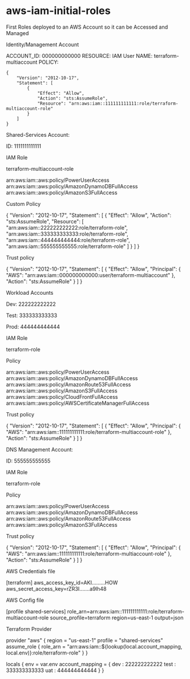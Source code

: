# aws-iam-initial-roles
First Roles deployed to an AWS Account so it can be Accessed and Managed


Identity/Management Account

ACCOUNT_ID: 000000000000
RESOURCE: IAM User
NAME: terraform-multiaccount
POLICY:
```
{
    "Version": "2012-10-17",
    "Statement": [
        {
            "Effect": "Allow",
            "Action": "sts:AssumeRole",
            "Resource": "arn:aws:iam::111111111111:role/terraform-multiaccount-role"
        }
    ]
}
```
Shared-Services Account:

ID: 1111111111111

IAM Role 

terraform-multiaccount-role

arn:aws:iam::aws:policy/PowerUserAccess
arn:aws:iam::aws:policy/AmazonDynamoDBFullAccess
arn:aws:iam::aws:policy/AmazonS3FullAccess

Custom Policy

{
    "Version": "2012-10-17",
    "Statement": [
        {
            "Effect": "Allow",
            "Action": "sts:AssumeRole",
            "Resource": [
                "arn:aws:iam::222222222222:role/terraform-role",
                "arn:aws:iam::333333333333:role/terraform-role",
                "arn:aws:iam::444444444444:role/terraform-role",
                "arn:aws:iam::555555555555:role/terraform-role"
            ]
        }
    ]
}

Trust policy

{
    "Version": "2012-10-17",
    "Statement": [
        {
            "Effect": "Allow",
            "Principal": {
                "AWS": "arn:aws:iam::000000000000:user/terraform-multiaccount"
            },
            "Action": "sts:AssumeRole"
        }
    ]
}

Workload Accounts

Dev: 222222222222

Test: 333333333333

Prod: 444444444444

IAM Role

terraform-role

Policy

arn:aws:iam::aws:policy/PowerUserAccess
arn:aws:iam::aws:policy/AmazonDynamoDBFullAccess
arn:aws:iam::aws:policy/AmazonRoute53FullAccess
arn:aws:iam::aws:policy/AmazonS3FullAccess
arn:aws:iam::aws:policy/CloudFrontFullAccess
arn:aws:iam::aws:policy/AWSCertificateManagerFullAccess

Trust policy

{
    "Version": "2012-10-17",
    "Statement": [
        {
            "Effect": "Allow",
            "Principal": {
                "AWS": "arn:aws:iam::111111111111:role/terraform-multiaccount-role"
            },
            "Action": "sts:AssumeRole"
        }
    ]
}

DNS Management Account:

ID: 555555555555

IAM Role

terraform-role

Policy

arn:aws:iam::aws:policy/PowerUserAccess
arn:aws:iam::aws:policy/AmazonDynamoDBFullAccess
arn:aws:iam::aws:policy/AmazonRoute53FullAccess
arn:aws:iam::aws:policy/AmazonS3FullAccess

Trust policy

{
    "Version": "2012-10-17",
    "Statement": [
        {
            "Effect": "Allow",
            "Principal": {
                "AWS": "arn:aws:iam::111111111111:role/terraform-multiaccount-role"
            },
            "Action": "sts:AssumeRole"
        }
    ]
}



AWS Credentials file



[terraform]
aws_access_key_id=AKI.........HOW
aws_secret_access_key=rZR3I.......a9lh48



AWS Config file



[profile shared-services]
role_arn=arn:aws:iam::111111111111:role/terraform-multiaccount-role
source_profile=terraform
region=us-east-1
output=json



Terraform Provider



provider "aws" {
  region = "us-east-1"
  profile = "shared-services"
  assume_role {
    role_arn = "arn:aws:iam::${lookup(local.account_mapping, local.env)}:role/terraform-role"
  }
}

locals {
  env = var.env
  account_mapping = {
    dev : 222222222222
    test : 333333333333
    uat : 444444444444
  }
}
